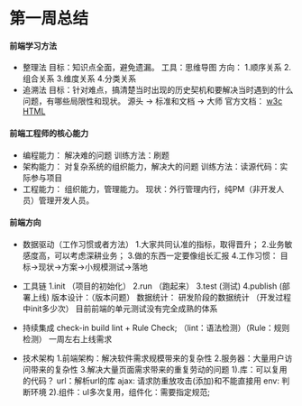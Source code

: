 # 第一周总结
#### 前端学习方法
* 整理法
  目标：知识点全面，避免遗漏。
  工具：思维导图
  方向：
    1.顺序关系
    2.组合关系
    3.维度关系
    4.分类关系
* 追溯法
  目标：针对难点，搞清楚当时出现的历史契机和要解决当时遇到的什么问题，有哪些局限性和现状。
  源头 -> 标准和文档 -> 大师
  官方文档：
  [w3c](https://www.w3.org/)
  [HTML](https://whatwg.org/)
#### 前端工程师的核心能力
* 编程能力：
  解决难的问题
  训练方法：刷题
* 架构能力：
  对复杂系统的组织能力，解决大的问题
  训练方法：读源代码：实际参与项目
* 工程能力：
  组织能力，管理能力。
  现状：外行管理内行，纯PM（非开发人员）管理开发人员。
#### 前端方向
* 数据驱动（工作习惯或者方法）
  1.大家共同认准的指标，取得晋升；
  2.业务敏感度高，可以考虑深耕业务；
  3.做的东西一定要像组长汇报
  4.工作习惯：
    目标->现状->方案->小规模测试->落地

* 工具链
  1.init （项目的初始化）
  2.run （跑起来）
  3.test   (测试)
  4.publish (部署上线)
  版本设计：（版本问题）
  数据统计： 研发阶段的数据统计
  （开发过程中init多少次）
  目前前端的单元测试没有完全成熟的体系
* 持续集成
  check-in build
  lint + Rule Check; （lint：语法检测）（Rule：规则检测）
  一周左右上线需求
* 技术架构
  1.前端架构：解决软件需求规模带来的复杂性
  2.服务器：大量用户访问带来的复杂性
  3.解决大量页面需求带来的重复劳动的问题
    1).库：可以复用的代码？
      url：解析url的库
      ajax: 请求防重放攻击(添加)和不能直接用
      env: 判断环境
    2).组件：uI多次复用，组件化：需要指定规范;